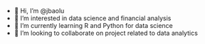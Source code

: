 - 👋 Hi, I’m @jbaolu
- 👀 I’m interested in data science and financial analysis
- 🌱 I’m currently learning R and Python for data science
- 💞️ I’m looking to collaborate on project related to data analytics


<!---
jbaolu/jbaolu is a ✨ special ✨ repository because its `README.md` (this file) appears on your GitHub profile.
You can click the Preview link to take a look at your changes.
--->

